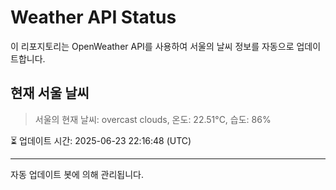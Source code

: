 
# Weather API Status

이 리포지토리는 OpenWeather API를 사용하여 서울의 날씨 정보를 자동으로 업데이트합니다.

## 현재 서울 날씨
> 서울의 현재 날씨: overcast clouds, 온도: 22.51°C, 습도: 86%

⏳ 업데이트 시간: 2025-06-23 22:16:48 (UTC)

---
자동 업데이트 봇에 의해 관리됩니다.
